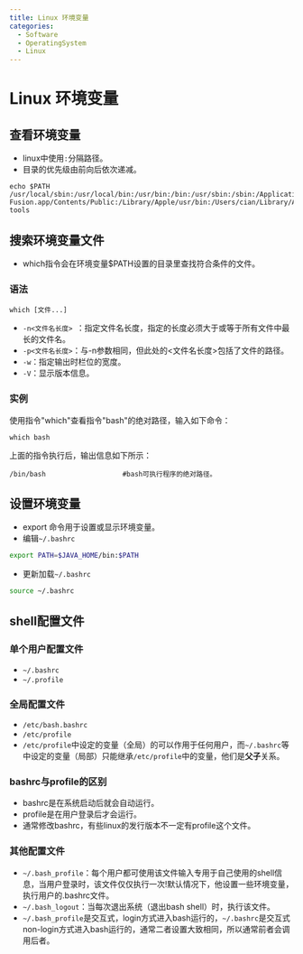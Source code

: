 ```yaml
---
title: Linux 环境变量
categories:
  - Software
  - OperatingSystem
  - Linux
---
```

# Linux 环境变量

## 查看环境变量

- linux中使用`:`分隔路径。
- 目录的优先级由前向后依次递减。

```shell
echo $PATH
/usr/local/sbin:/usr/local/bin:/usr/bin:/bin:/usr/sbin:/sbin:/Applications/VMware Fusion.app/Contents/Public:/Library/Apple/usr/bin:/Users/cian/Library/Android/sdk/tools:/Users/cian/Library/Android/sdk/platform-tools
```

## 搜索环境变量文件

- which指令会在环境变量$PATH设置的目录里查找符合条件的文件。

### 语法

```
which [文件...]
```

- `-n<文件名长度> `：指定文件名长度，指定的长度必须大于或等于所有文件中最长的文件名。
- `-p<文件名长度>`：与-n参数相同，但此处的<文件名长度>包括了文件的路径。
- `-w`：指定输出时栏位的宽度。
- `-V`：显示版本信息。

### 实例

使用指令"which"查看指令"bash"的绝对路径，输入如下命令：

```
which bash
```

上面的指令执行后，输出信息如下所示：

```
/bin/bash                   #bash可执行程序的绝对路径。
```

## 设置环境变量

- export 命令用于设置或显示环境变量。
- 编辑`~/.bashrc`

```bash
export PATH=$JAVA_HOME/bin:$PATH
```

- 更新加载`~/.bashrc`

```bash
source ~/.bashrc
```

## shell配置文件

### 单个用户配置文件

- `~/.bashrc`
- `~/.profile`


### 全局配置文件

- `/etc/bash.bashrc`
- `/etc/profile`
- `/etc/profile`中设定的变量（全局）的可以作用于任何用户，而`~/.bashrc`等中设定的变量（局部）只能继承`/etc/profile`中的变量，他们是**父子**关系。

### bashrc与profile的区别

- bashrc是在系统启动后就会自动运行。
- profile是在用户登录后才会运行。
- 通常修改bashrc，有些linux的发行版本不一定有profile这个文件。

### 其他配置文件

- `~/.bash_profile`：每个用户都可使用该文件输入专用于自己使用的shell信息，当用户登录时，该文件仅仅执行一次!默认情况下，他设置一些环境变量，执行用户的.bashrc文件。
- `~/.bash_logout`：当每次退出系统（退出bash shell）时，执行该文件。
- `~/.bash_profile`是交互式，login方式进入bash运行的，`~/.bashrc`是交互式non-login方式进入bash运行的，通常二者设置大致相同，所以通常前者会调用后者。